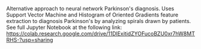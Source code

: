 Alternative approach to neural network Parkinson's diagnosis. Uses Support Vector Machine and Histogram of Oriented Gradients feature extraction to diagnosis Parkinson's by analyzing spirals drawn by patients. See full Jupyter Notebook at the following link: https://colab.research.google.com/drive/11DlExitidZYOFucoBZU0xr7hW8MTRHS-?usp=sharing

